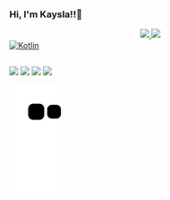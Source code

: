 ### Hi, I'm Kaysla!!👋

<div align="center">
  <a href="https://github.com/kaysla-carolayne">
  <img height="140" src="https://github-readme-stats.vercel.app/api?username=kaysla-carolayne&show_icons=true&theme=radical&include_all_commits=true&count_private=true"/>
     <img height="140" src="https://github-readme-stats.vercel.app/api/top-langs/?username=kaysla-carolayne&layout=compact&langs_count=7&theme=radical"/>
</div>
  <img align="center" alt="Kotlin" src="https://img.shields.io/badge/Kotlin-0095D5?&style=for-the-badge&logo=kotlin&logoColor=white">
  
  ##
</div>
  <a href="https://www.instagram.com/heey.kaah/" target="_blank"><img src="https://img.shields.io/badge/-Instagram-%23E4405F?style=for-the-badge&logo=instagram&logoColor=white" target="_blank"></a>
 	<a href="https://www.twitch.tv/kaysla_carolayne/" target="_blank"><img src="https://img.shields.io/badge/Twitch-9146FF?style=for-the-badge&logo=twitch&logoColor=white" target="_blank"></a>
  <a href = "mailto:kaysla.carolayne@gmail.com"><img src="https://img.shields.io/badge/-Gmail-%23333?style=for-the-badge&logo=gmail&logoColor=white" target="_blank"></a>
  <a href="https://www.linkedin.com/in/kaysla-carolayne-dev/" target="_blank"><img src="https://img.shields.io/badge/-LinkedIn-%230077B5?style=for-the-badge&logo=linkedin&logoColor=white" target="_blank"></a> 

![Snake animation](https://github.com/kaysla-carolayne/kaysla-carolayne/blob/output/github-contribution-grid-snake.svg)
 </div>

